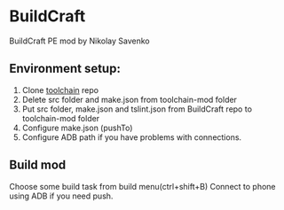 # BuildCraft
BuildCraft PE mod by Nikolay Savenko

## Environment setup:
1. Clone [toolchain](https://github.com/zheka2304/innercore-mod-toolchain) repo
2. Delete src folder and make.json from toolchain-mod folder
3. Put src folder, make.json and tslint.json from BuildCraft repo to toolchain-mod folder
4. Configure make.json (pushTo)
5. Configure ADB path if you have problems with connections.

## Build mod
Choose some build task from build menu(ctrl+shift+B)
Connect to phone using ADB if you need push.
